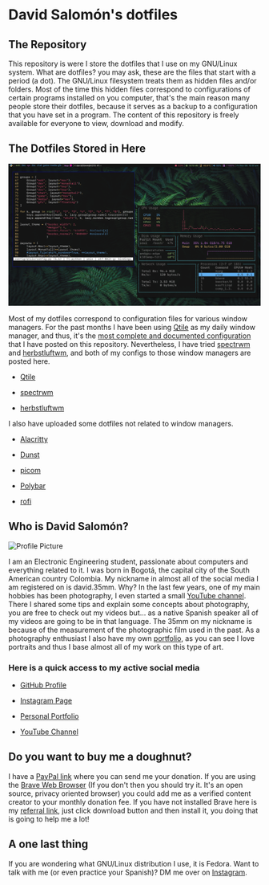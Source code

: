 # David Salomón's dotfiles

## The Repository

This repository is were I store the dotfiles that I use on my GNU/Linux system. What are dotfiles? you may ask, these are the files that start with a period (a dot). The GNU/Linux filesystem treats them as hidden files and/or folders. Most of the time this hidden files correspond to configurations of certain programs installed on you computer, that's the main reason many people store their dotfiles, because it serves as a backup to a configuration that you have set in a program. The content of this repository is freely available for everyone to view, download and modify.

## The Dotfiles Stored in Here

<img src="https://raw.githubusercontent.com/david35mm/.files/main/.screenshots/qtile.png" title="" alt="" data-align="center">

Most of my dotfiles correspond to configuration files for various window managers. For the past months I have been using [Qtile](http://www.qtile.org/) as my daily window manager, and thus, it's the [most complete and documented configuration](https://github.com/david35mm/.files/tree/main/.config/qtile) that I have posted on this repository. Nevertheless, I have tried [spectrwm](https://github.com/conformal/spectrwm#readme) and [herbstluftwm](https://herbstluftwm.org/index.html), and both of my configs to those window managers are posted here.

- [Qtile](https://github.com/david35mm/.files/tree/main/.config/qtile)

- [spectrwm](https://github.com/david35mm/.files/tree/main/.config/spectrwm)

- [herbstluftwm](https://github.com/david35mm/.files/tree/main/.config/herbstluftwm)

I also have uploaded some dotfiles not related to window managers.

- [Alacritty](https://github.com/david35mm/.files/tree/main/.config/alacritty)

- [Dunst](https://github.com/david35mm/.files/tree/main/.config/dunst)

- [picom](https://github.com/david35mm/.files/tree/main/.config/picom)

- [Polybar](https://github.com/david35mm/.files/tree/main/.config/polybar)

- [rofi](https://github.com/david35mm/.files/tree/main/.config/rofi)

## Who is David Salomón?

![Profile Picture](https://avatars3.githubusercontent.com/u/66393355?s=400&u=9665c6b3d9a0f726d98e22120dd03c1c85e53e12&v=4)

I am an Electronic Engineering student, passionate about computers and everything related to it. I was born in Bogotá, the capital city of the South American country Colombia. My nickname in almost all of the social media I am registered on is david.35mm. Why? In the last few years, one of my main hobbies has been photography, I even started a small [YouTube channel](https://www.youtube.com/channel/UC-8MDD0AHj0-ZUPolunq6MQ). There I shared some tips and explain some concepts about photography, you are free to check out my videos but... as a native Spanish speaker all of my videos are going to be in that language. The 35mm on my nickname is because of the measurement of the photographic film used in the past. As a photography enthusiast I also have my own [portfolio](https://spark.adobe.com/page/yADDtrHvBow4p/), as you can see I love portraits and thus I base almost all of my work on this type of art.

### Here is a quick access to my active social media

- [GitHub Profile](https://github.com/david35mm)

- [Instagram Page](https://www.instagram.com/david.35mm)

- [Personal Portfolio](https://spark.adobe.com/page/yADDtrHvBow4p/)

- [YouTube Channel](https://www.youtube.com/channel/UC-8MDD0AHj0-ZUPolunq6MQ)

## Do you want to buy me a doughnut?

I have a [PayPal link](https://paypal.me/david35mm) where you can send me your donation. If you are using the [Brave Web Browser](https://brave.com/gek146) (If you don't then you should try it. It's an open source, privacy oriented browser) you could add me as a verified content creator to your monthly donation fee. If you have not installed Brave here is my [referral link](https://brave.com/gek146), just click download button and then install it, you doing that is going to help me a lot!

## A one last thing

If you are wondering what GNU/Linux distribution I use, it is Fedora. Want to talk with me (or even practice your Spanish)? DM me over on [Instagram](https://www.instagram.com/david.35mm).

